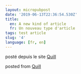 ```yaml
---
layout: micropubpost
date: '2019-06-13T22:36:54.530Z'
title:
  en: A new kind of article
  fr: Un nouveau type d'article
tags: test article
slug: '4'
language: [fr, en]
---
```

<p data-lang="fr">posté depuis le site <a href="https://quill.p3k.io/editor" target="_blank" rel="noopener noreferrer">Quill</a></p>
<p data-lang="en">posted from <a href="https://quill.p3k.io/editor" target="_blank" rel="noopener noreferrer">Quill</a></p>